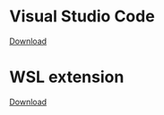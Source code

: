 # Visual Studio Code
[Download](https://visualstudio.microsoft.com/ko/downloads/)
# WSL extension
[Download](https://marketplace.visualstudio.com/items?itemName=ms-vscode-remote.remote-wsl)
